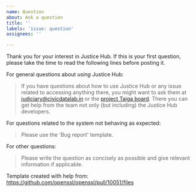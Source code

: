 ```yaml
---
name: Question
about: Ask a question
title: ''
labels: 'issue: question'
assignees: ''

---
```


Thank you for your interest in Justice Hub. If this is your first question, please take the time to read the following lines before posting it.

For general questions about *using* Justice Hub:  

> If you have questions about how to use Justice Hub or any issue related to accessing anything there,
you might want to ask them at judiciary@civicdatalab.in or the
[project Taiga board](https://taiga.civicdatalab.in/project/apoorv-justice-data-hub/issues).
There you can get help from the team not only (but including) the Justice Hub developers.

For questions related to the system not behaving as expected:  

> Please use the 'Bug report' template.
   
For other questions:  

> Please write the question as concisely as possible and give relevant information if applicable.


Template created with help from: https://github.com/openssl/openssl/pull/10051/files
